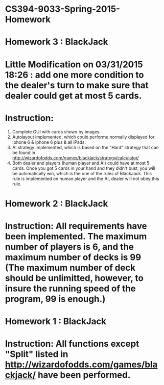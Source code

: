 # CS394-9033-Spring-2015-Homework
# Homework 3 : BlackJack
# Little Modification on 03/31/2015 18:26 : add one more condition to the dealer's turn to make sure that dealer could get at most 5 cards.
# Instruction: 
1. Complete GUI with cards shown by images. 
2. Autolayout implemented, which could performe normally displayed for iphone 6 & iphone 6 plus & all iPads. 
3. AI strategy implemented, which is based on the "Hard" strategy that can be found in http://wizardofodds.com/games/blackjack/strategy/calculator/
4. Both dealer and players (human player and AI) could have at most 5 cards. Once you got 5 cards in your hand and they didn't bust, you will be automatically win, which is the one of the rules of BlackJack. This rule is implemented on human player and the AI, dealer will not obey this rule.

# Homework 2 : BlackJack
# Instruction: All requirements have been implemented. The maximum number of players is 6, and the maximum number of decks is 99 (The maximum number of deck should be unlimitted, however, to insure the running speed of the program, 99 is enough.)
# Homework 1 : BlackJack
# Instruction: All functions except "Split" listed in http://wizardofodds.com/games/blackjack/ have been performed.
